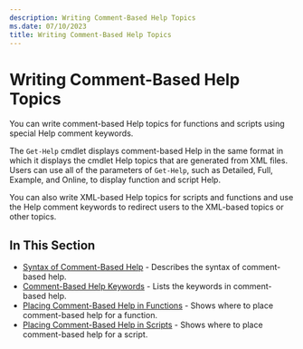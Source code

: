 ```yaml
---
description: Writing Comment-Based Help Topics
ms.date: 07/10/2023
title: Writing Comment-Based Help Topics
---
```

# Writing Comment-Based Help Topics

You can write comment-based Help topics for functions and scripts using special Help comment
keywords.

The `Get-Help` cmdlet displays comment-based Help in the same format in which it displays the cmdlet
Help topics that are generated from XML files. Users can use all of the parameters of `Get-Help`,
such as Detailed, Full, Example, and Online, to display function and script Help.

You can also write XML-based Help topics for scripts and functions and use the Help comment keywords
to redirect users to the XML-based topics or other topics.

## In This Section

- [Syntax of Comment-Based Help][04] -  Describes the syntax of comment-based help.
- [Comment-Based Help Keywords][01] - Lists the keywords in comment-based help.
- [Placing Comment-Based Help in Functions][02] - Shows where to place comment-based help for a
  function.
- [Placing Comment-Based Help in Scripts][03] - Shows where to place comment-based help for a
  script.

<!-- link references -->
[01]: ./comment-based-help-keywords.md
[02]: ./placing-comment-based-help-in-functions.md
[03]: ./placing-comment-based-help-in-scripts.md
[04]: ./syntax-of-comment-based-help.md
